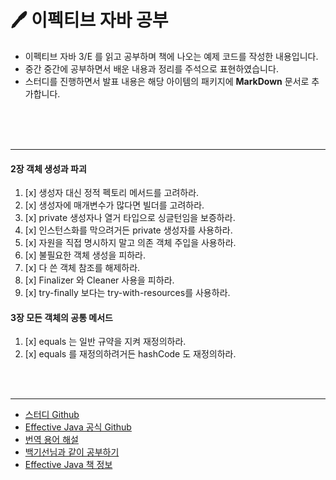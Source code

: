 # 🖊 이펙티브 자바 공부
 - 이펙티브 자바 3/E 를 읽고 공부하며 책에 나오는 예제 코드를 작성한 내용입니다.
 - 중간 중간에 공부하면서 배운 내용과 정리를 주석으로 표현하였습니다.
 - 스터디를 진행하면서  발표 내용은 해당 아이템의 패키지에 __MarkDown__ 문서로 추가합니다.

<br>
<br>
<br>

---
#### 2장 객체 생성과 파괴
1. [x] 생성자 대신 정적 펙토리 메서드를 고려하라.  
1. [x] 생성자에 매개변수가 많다면 빌더를 고려하라.  
1. [x] private 생성자나 열거 타입으로 싱글턴임을 보증하라.  
1. [x] 인스턴스화를 막으려거든 private 생성자를 사용하라.  
1. [x] 자원을 직접 명시하지 말고 의존 객체 주입을 사용하라.
1. [x] 불필요한 객체 생성을 피하라.
1. [x] 다 쓴 객체 참조를 해제하라.
1. [x] Finalizer 와 Cleaner 사용을 피하라.
1. [x] try-finally 보다는 try-with-resources를 사용하라.

#### 3장 모든 객체의 공통 메서드
1. [x] equals 는 일반 규약을 지켜 재정의하라.
1. [x] equals 를 재정의하려거든 hashCode 도 재정의하라.

<br>
<br>

---

 - [스터디 Github](https://github.com/Blog-Posting/book-effective-java)  
 - [Effective Java 공식 Github](https://github.com/WegraLee/effective-java-3e-source-code)  
 - [번역 용어 해설](https://github.com/WegraLee/effective-java-3e-source-code)
 - [백기선님과 같이 공부하기](http://bit.ly/2Lu4BGi)
 - [Effective Java 책 정보](https://www.aladin.co.kr/shop/wproduct.aspx?ItemId=171196410)